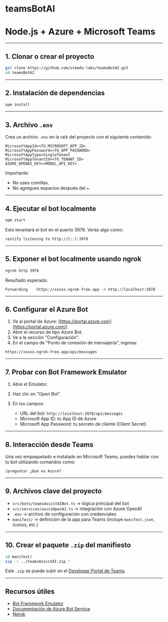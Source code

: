 # teamsBotAI
# Node.js + Azure + Microsoft Teams

---

## 1. Clonar o crear el proyecto

```bash
git clone https://github.com/stemdo-labs/teamsBotAI.git
cd teamsBotAI
```

---

## 2. Instalación de dependencias

```bash
npm install
```

---

## 3. Archivo `.env`

Crea un archivo `.env` en la raíz del proyecto con el siguiente contenido:

```env
MicrosoftAppId=<TU_MICROSOFT_APP_ID>
MicrosoftAppPassword=<TU_APP_PASSWORD>
MicrosoftAppType=SingleTenant
MicrosoftAppTenantId=<TU_TENANT_ID>
AZURE_OPENAI_KEY=<MODEL_API_KEY>
```

Importante:

- No uses comillas.
- No agregues espacios después del `=`.

---

## 4. Ejecutar el bot localmente

```bash
npm start
```

Esto levantará el bot en el puerto 3978. Verás algo como:

```
restify listening to http://[::]:3978
```

---

## 5. Exponer el bot localmente usando ngrok

```bash
ngrok http 3978
```

Resultado esperado:

```
Forwarding    https://xxxxx.ngrok-free.app -> http://localhost:3978
```

---

## 6. Configurar el Azure Bot

1. Ve al portal de Azure: [https://portal.azure.com](https://portal.azure.com/)
2. Abre el recurso de tipo Azure Bot.
3. Ve a la sección "Configuración".
4. En el campo de "Punto de conexión de mensajería", ingresa:

```
https://xxxxx.ngrok-free.app/api/messages
```

---

## 7. Probar con Bot Framework Emulator

1. Abre el Emulator.
2. Haz clic en "Open Bot".
3. En los campos:
    
    - URL del bot: `http://localhost:3978/api/messages`
    - Microsoft App ID: tu App ID de Azure
    - Microsoft App Password: tu secreto de cliente (Client Secret)

---

## 8. Interacción desde Teams

Una vez empaquetado e instalado en Microsoft Teams, puedes hablar con tu bot utilizando comandos como:

```
/preguntar ¿Qué es Azure?
```

---

## 9. Archivos clave del proyecto

- `src/bots/teamsAssistAIBot.ts` → lógica principal del bot
- `src/services/azureOpenAI.ts` → integración con Azure OpenAI
- `.env` → archivo de configuración con credenciales
- `manifest/` → definición de la app para Teams (incluye `manifest.json`, íconos, etc.)

---

## 10. Crear el paquete `.zip` del manifiesto

```bash
cd manifest/
zip -r ../teamsAssistAI.zip *
```

Este `.zip` se puede subir en el [Developer Portal de Teams](https://dev.teams.microsoft.com/).

---

## Recursos útiles

- [Bot Framework Emulator](https://github.com/microsoft/BotFramework-Emulator)
- [Documentación de Azure Bot Service](https://learn.microsoft.com/en-us/azure/bot-service/)
- [Ngrok](https://ngrok.com/docs)
